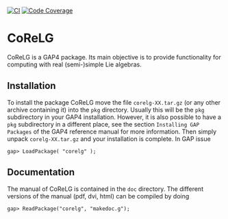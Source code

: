 [![CI](https://github.com/gap-packages/corelg/actions/workflows/CI.yml/badge.svg)](https://github.com/gap-packages/corelg/actions/workflows/CI.yml)
[![Code Coverage](https://codecov.io/github/gap-packages/corelg/coverage.svg)](https://codecov.io/gh/gap-packages/corelg)

# CoReLG

CoReLG is a GAP4 package. Its main objective is to provide
functionality for computing with real (semi-)simple Lie algebras.


## Installation

To install the package CoReLG move the file `corelg-XX.tar.gz`
(or any other archive containing it) into the `pkg` directory.
Usually this will be the `pkg` subdirectory in your GAP4 installation.
However, it is also possible to have a `pkg` subdirectory in a 
different place, see the section `Installing GAP Packages` of the 
GAP4 reference manual for more information.
Then simply unpack `corelg-XX.tar.gz` and your installation is
complete.
In GAP issue 

    gap> LoadPackage( "corelg" );

             
## Documentation

The manual of CoReLG is contained in the `doc` directory. The different 
versions of the manual (pdf, dvi, html) can be compiled by doing

    gap> ReadPackage("corelg", "makedoc.g");
